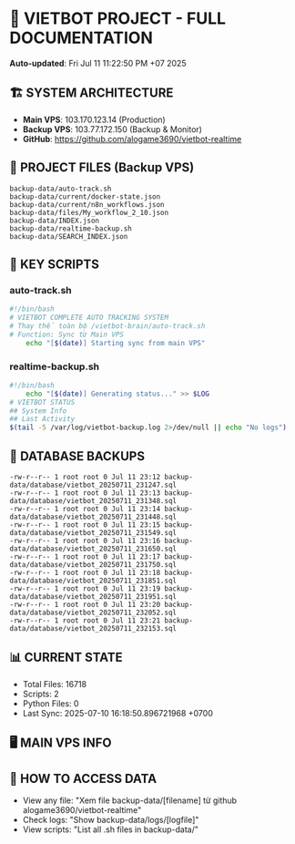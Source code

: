 # 🤖 VIETBOT PROJECT - FULL DOCUMENTATION
**Auto-updated**: Fri Jul 11 11:22:50 PM +07 2025

## 🏗️ SYSTEM ARCHITECTURE
- **Main VPS**: 103.170.123.14 (Production)
- **Backup VPS**: 103.77.172.150 (Backup & Monitor)
- **GitHub**: https://github.com/alogame3690/vietbot-realtime

## 📁 PROJECT FILES (Backup VPS)
```
backup-data/auto-track.sh
backup-data/current/docker-state.json
backup-data/current/n8n_workflows.json
backup-data/files/My_workflow_2_10.json
backup-data/INDEX.json
backup-data/realtime-backup.sh
backup-data/SEARCH_INDEX.json
```

## 🔧 KEY SCRIPTS
### auto-track.sh
```bash
#!/bin/bash
# VIETBOT COMPLETE AUTO TRACKING SYSTEM
# Thay thế toàn bộ /vietbot-brain/auto-track.sh
# Function: Sync từ Main VPS
    echo "[$(date)] Starting sync from main VPS"
```
### realtime-backup.sh
```bash
#!/bin/bash
    echo "[$(date)] Generating status..." >> $LOG
# VIETBOT STATUS
## System Info
## Last Activity
$(tail -5 /var/log/vietbot-backup.log 2>/dev/null || echo "No logs")
```

## 💾 DATABASE BACKUPS
```
-rw-r--r-- 1 root root 0 Jul 11 23:12 backup-data/database/vietbot_20250711_231247.sql
-rw-r--r-- 1 root root 0 Jul 11 23:13 backup-data/database/vietbot_20250711_231348.sql
-rw-r--r-- 1 root root 0 Jul 11 23:14 backup-data/database/vietbot_20250711_231448.sql
-rw-r--r-- 1 root root 0 Jul 11 23:15 backup-data/database/vietbot_20250711_231549.sql
-rw-r--r-- 1 root root 0 Jul 11 23:16 backup-data/database/vietbot_20250711_231650.sql
-rw-r--r-- 1 root root 0 Jul 11 23:17 backup-data/database/vietbot_20250711_231750.sql
-rw-r--r-- 1 root root 0 Jul 11 23:18 backup-data/database/vietbot_20250711_231851.sql
-rw-r--r-- 1 root root 0 Jul 11 23:19 backup-data/database/vietbot_20250711_231951.sql
-rw-r--r-- 1 root root 0 Jul 11 23:20 backup-data/database/vietbot_20250711_232052.sql
-rw-r--r-- 1 root root 0 Jul 11 23:21 backup-data/database/vietbot_20250711_232153.sql
```

## 📊 CURRENT STATE
- Total Files: 16718
- Scripts: 2
- Python Files: 0
- Last Sync: 2025-07-10 16:18:50.896721968 +0700

## 🖥️ MAIN VPS INFO


## 🚨 HOW TO ACCESS DATA
- View any file: "Xem file backup-data/[filename] từ github alogame3690/vietbot-realtime"
- Check logs: "Show backup-data/logs/[logfile]"
- View scripts: "List all .sh files in backup-data/"
